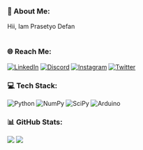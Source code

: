 ### 💫 About Me:
Hii, Iam Prasetyo Defan
#

### 🌐 Reach Me:
[![LinkedIn](https://img.shields.io/badge/LinkedIn-%230077B5.svg?logo=linkedin&logoColor=white)](https://linkedin.com/in/prasetyodefan) 
[![Discord](https://img.shields.io/badge/Discord-%237289DA.svg?logo=discord&logoColor=white)](https://discord.gg/deff#3615) 
[![Instagram](https://img.shields.io/badge/Instagram-%23E4405F.svg?logo=Instagram&logoColor=white)](https://instagram.com/prasetyodefan) 
[![Twitter](https://img.shields.io/badge/Twitter-%231DA1F2.svg?logo=Twitter&logoColor=white)](https://twitter.com/samepack_) 

### 💻 Tech Stack:
![Python](https://img.shields.io/badge/python-3670A0?style=flat-square&logo=python&logoColor=ffdd54) ![NumPy](https://img.shields.io/badge/numpy-%23013243.svg?style=flat-square&logo=numpy&logoColor=white) ![SciPy](https://img.shields.io/badge/SciPy-%230C55A5.svg?style=flat-square&logo=scipy&logoColor=%white) ![Arduino](https://img.shields.io/badge/-Arduino-00979D?style=flat-square&logo=Arduino&logoColor=white)
 
### 📊 GitHub Stats:
![](https://github-readme-stats.vercel.app/api?username=prasetyodefan&theme=darcula&hide_border=false&include_all_commits=false&count_private=false) ![](https://github-readme-streak-stats.herokuapp.com/?user=prasetyodefan&theme=darcula&hide_border=false)<br/>


<!-- Proudly created with GPRM ( https://gprm.itsvg.in ) -->
